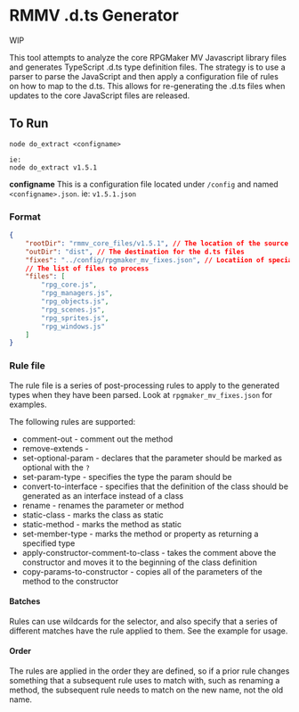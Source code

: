 # RMMV .d.ts Generator

WIP

This tool attempts to analyze the core RPGMaker MV Javascript library files and generates TypeScript .d.ts type definition files. The strategy is to use a parser to parse the JavaScript and then apply a configuration file of rules on how to map to the d.ts. This allows for re-generating the .d.ts files when updates to the core JavaScript files are released.

## To Run

```
node do_extract <configname>

ie:
node do_extract v1.5.1
```

**configname**
This is a configuration file located under `/config` and named `<configname>.json`. ie: `v1.5.1.json`

### Format

```json
{
    "rootDir": "rmmv_core_files/v1.5.1", // The location of the source files
    "outDir": "dist", // The destination for the d.ts files
    "fixes": "../config/rpgmaker_mv_fixes.json", // Locatiion of special post-processing rules to apply
    // The list of files to process
    "files": [
        "rpg_core.js",
        "rpg_managers.js",
        "rpg_objects.js",
        "rpg_scenes.js",
        "rpg_sprites.js",
        "rpg_windows.js"
    ]
}
```

### Rule file

The rule file is a series of post-processing rules to apply to the generated types when they have been parsed. Look at `rpgmaker_mv_fixes.json` for examples.

The following rules are supported:

*   comment-out - comment out the method
*   remove-extends -
*   set-optional-param - declares that the parameter should be marked as optional with the `?`
*   set-param-type - specifies the type the param should be
*   convert-to-interface - specifies that the definition of the class should be generated as an interface instead of a class
*   rename - renames the parameter or method
*   static-class - marks the class as static
*   static-method - marks the method as static
*   set-member-type - marks the method or property as returning a specified type
*   apply-constructor-comment-to-class - takes the comment above the constructor and moves it to the beginning of the class definition
*   copy-params-to-constructor - copies all of the parameters of the method to the constructor

#### Batches

Rules can use wildcards for the selector, and also specify that a series of different matches have the rule applied to them. See the example for usage.

#### Order

The rules are applied in the order they are defined, so if a prior rule changes something that a subsequent rule uses to match with, such as renaming a method, the subsequent rule needs to match on the new name, not the old name.
